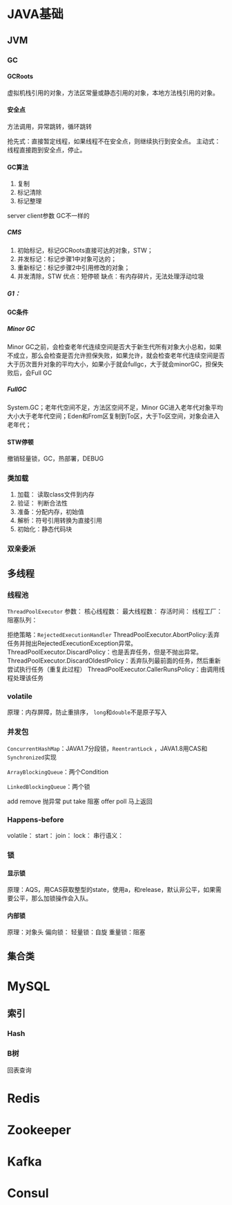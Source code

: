 # JAVA基础

## JVM

### GC

#### GCRoots
虚拟机栈引用的对象，方法区常量或静态引用的对象，本地方法栈引用的对象。

#### 安全点
方法调用，异常跳转，循环跳转

抢先式：直接暂定线程，如果线程不在安全点，则继续执行到安全点。
主动式：线程直接跑到安全点，停止。

#### GC算法
1. 复制
2. 标记清除
3. 标记整理

server client参数 GC不一样的

##### CMS
1. 初始标记，标记GCRoots直接可达的对象，STW；
2. 并发标记：标记步骤1中对象可达的；
3. 重新标记：标记步骤2中引用修改的对象；
4. 并发清除，STW
优点：短停顿
缺点：有内存碎片，无法处理浮动垃圾

##### G1：

#### GC条件

##### Minor GC

Minor GC之前，会检查老年代连续空间是否大于新生代所有对象大小总和，如果不成立，那么会检查是否允许担保失败，如果允许，就会检查老年代连续空间是否大于历次晋升对象的平均大小，如果小于就会fullgc，大于就会minorGC，担保失败后，会Full GC

##### FullGC
System.GC；老年代空间不足，方法区空间不足，Minor GC进入老年代对象平均大小大于老年代空间；Eden和From区复制到To区，大于To区空间，对象会进入老年代；

#### STW停顿
撤销轻量锁，GC，热部署，DEBUG

### 类加载

1. 加载： 读取class文件到内存
2. 验证： 判断合法性
3. 准备：分配内存，初始值
4. 解析：符号引用转换为直接引用
5. 初始化：静态代码块

### 双亲委派

## 多线程

### 线程池
`ThreadPoolExecutor`
参数：
	核心线程数：
	最大线程数：
	存活时间：
	线程工厂：
	阻塞队列：

拒绝策略：`RejectedExecutionHandler`
ThreadPoolExecutor.AbortPolicy:丢弃任务并抛出RejectedExecutionException异常。 
ThreadPoolExecutor.DiscardPolicy：也是丢弃任务，但是不抛出异常。 
ThreadPoolExecutor.DiscardOldestPolicy：丢弃队列最前面的任务，然后重新尝试执行任务（重复此过程）
ThreadPoolExecutor.CallerRunsPolicy：由调用线程处理该任务 

### volatile
原理：内存屏障，防止重排序，
`long`和`double`不是原子写入

### 并发包
`ConcurrentHashMap`：JAVA1.7分段锁，`ReentrantLock` ，JAVA1.8用CAS和`Synchronized`实现

`ArrayBlockingQueue`：两个Condition

`LinkedBlockingQueue`：两个锁

add remove 抛异常
put take 阻塞
offer poll 马上返回

### Happens-before

volatile：
start：
join：
lock：
串行语义：


### 锁
#### 显示锁
原理：AQS，用CAS获取整型的state，使用a，和release，默认非公平，如果需要公平，那么加锁操作会入队。


#### 内部锁
原理：对象头
偏向锁：
轻量锁：自旋
重量锁：阻塞

## 集合类



# MySQL

## 索引
### Hash

### B树
回表查询

# Redis

# Zookeeper

# Kafka

# Consul
